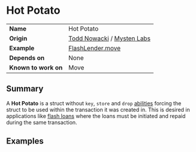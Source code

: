 # Hot Potato

|||
|-|-|
| **Name** | Hot Potato |
| **Origin** | [Todd Nowacki](https://github.com/tnowacki) / [Mysten Labs](https://github.com/MystenLabs/) |
| **Example** | [FlashLender.move](https://github.com/MystenLabs/sui/blob/a6156aeaf332b9f257cf04063a9a751a7a431360/sui_programmability/examples/defi/sources/flash_lender.move) |
| **Depends on** | None |
| **Known to work on** | Move |

## Summary

A **Hot Potato** is a struct without `key`, `store` and `drop` [abilities](https://move-language.github.io/move/abilities.html) forcing the struct to be used within the transaction it was created in. This is desired in applications like [flash loans](https://github.com/MystenLabs/sui/blob/a6156aeaf332b9f257cf04063a9a751a7a431360/sui_programmability/examples/defi/sources/flash_lender.move) where the loans must be initiated and repaid during the same transaction.

## Examples

